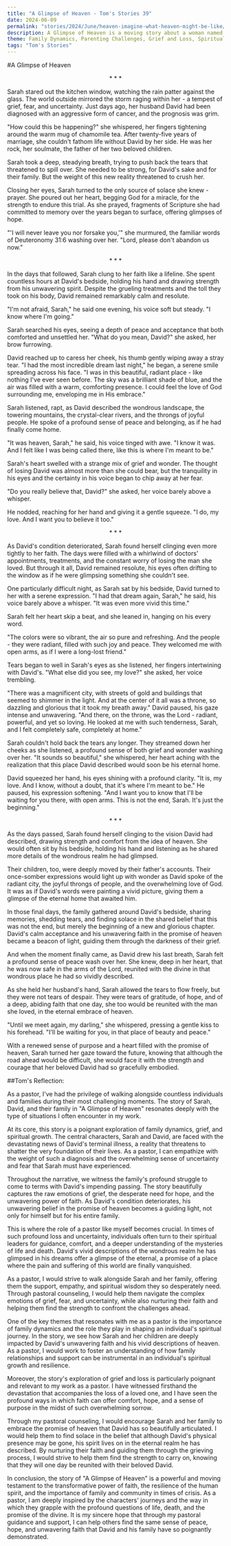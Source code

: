 ```yaml
---
title: "A Glimpse of Heaven - Tom's Stories 39"
date: 2024-06-09
permalink: "stories/2024/June/heaven-imagine-what-heaven-might-be-like/"
description: A Glimpse of Heaven is a moving story about a woman named Sarah whose husband David is diagnosed with terminal cancer. As David's condition deteriorates, he shares vivid dreams of a heavenly realm, providing comfort and hope to his family. The narrative explores the transformative power of faith and the resilience of the human spirit in the face of grief and loss.
theme: Family Dynamics, Parenting Challenges, Grief and Loss, Spiritual Growth, Pastoral Guidance
tags: "Tom's Stories"
---
```

#A Glimpse of Heaven

<center>* * *</center>

Sarah stared out the kitchen window, watching the rain patter against the glass. The world outside mirrored the storm raging within her - a tempest of grief, fear, and uncertainty. Just days ago, her husband David had been diagnosed with an aggressive form of cancer, and the prognosis was grim. 

"How could this be happening?" she whispered, her fingers tightening around the warm mug of chamomile tea. After twenty-five years of marriage, she couldn't fathom life without David by her side. He was her rock, her soulmate, the father of her two beloved children. 

Sarah took a deep, steadying breath, trying to push back the tears that threatened to spill over. She needed to be strong, for David's sake and for their family. But the weight of this new reality threatened to crush her.

Closing her eyes, Sarah turned to the only source of solace she knew - prayer. She poured out her heart, begging God for a miracle, for the strength to endure this trial. As she prayed, fragments of Scripture she had committed to memory over the years began to surface, offering glimpses of hope.

"'I will never leave you nor forsake you,'" she murmured, the familiar words of Deuteronomy 31:6 washing over her. "Lord, please don't abandon us now."

<center>* * *</center>

In the days that followed, Sarah clung to her faith like a lifeline. She spent countless hours at David's bedside, holding his hand and drawing strength from his unwavering spirit. Despite the grueling treatments and the toll they took on his body, David remained remarkably calm and resolute.

"I'm not afraid, Sarah," he said one evening, his voice soft but steady. "I know where I'm going."

Sarah searched his eyes, seeing a depth of peace and acceptance that both comforted and unsettled her. "What do you mean, David?" she asked, her brow furrowing.

David reached up to caress her cheek, his thumb gently wiping away a stray tear. "I had the most incredible dream last night," he began, a serene smile spreading across his face. "I was in this beautiful, radiant place - like nothing I've ever seen before. The sky was a brilliant shade of blue, and the air was filled with a warm, comforting presence. I could feel the love of God surrounding me, enveloping me in His embrace."

Sarah listened, rapt, as David described the wondrous landscape, the towering mountains, the crystal-clear rivers, and the throngs of joyful people. He spoke of a profound sense of peace and belonging, as if he had finally come home.

"It was heaven, Sarah," he said, his voice tinged with awe. "I know it was. And I felt like I was being called there, like this is where I'm meant to be." 

Sarah's heart swelled with a strange mix of grief and wonder. The thought of losing David was almost more than she could bear, but the tranquility in his eyes and the certainty in his voice began to chip away at her fear.

"Do you really believe that, David?" she asked, her voice barely above a whisper.

He nodded, reaching for her hand and giving it a gentle squeeze. "I do, my love. And I want you to believe it too."

<center>* * *</center>

As David's condition deteriorated, Sarah found herself clinging even more tightly to her faith. The days were filled with a whirlwind of doctors' appointments, treatments, and the constant worry of losing the man she loved. But through it all, David remained resolute, his eyes often drifting to the window as if he were glimpsing something she couldn't see.

One particularly difficult night, as Sarah sat by his bedside, David turned to her with a serene expression. "I had that dream again, Sarah," he said, his voice barely above a whisper. "It was even more vivid this time."

Sarah felt her heart skip a beat, and she leaned in, hanging on his every word.

"The colors were so vibrant, the air so pure and refreshing. And the people - they were radiant, filled with such joy and peace. They welcomed me with open arms, as if I were a long-lost friend."

Tears began to well in Sarah's eyes as she listened, her fingers intertwining with David's. "What else did you see, my love?" she asked, her voice trembling.

"There was a magnificent city, with streets of gold and buildings that seemed to shimmer in the light. And at the center of it all was a throne, so dazzling and glorious that it took my breath away." David paused, his gaze intense and unwavering. "And there, on the throne, was the Lord - radiant, powerful, and yet so loving. He looked at me with such tenderness, Sarah, and I felt completely safe, completely at home."

Sarah couldn't hold back the tears any longer. They streamed down her cheeks as she listened, a profound sense of both grief and wonder washing over her. "It sounds so beautiful," she whispered, her heart aching with the realization that this place David described would soon be his eternal home.

David squeezed her hand, his eyes shining with a profound clarity. "It is, my love. And I know, without a doubt, that it's where I'm meant to be." He paused, his expression softening. "And I want you to know that I'll be waiting for you there, with open arms. This is not the end, Sarah. It's just the beginning."

<center>* * *</center>

As the days passed, Sarah found herself clinging to the vision David had described, drawing strength and comfort from the idea of heaven. She would often sit by his bedside, holding his hand and listening as he shared more details of the wondrous realm he had glimpsed.

Their children, too, were deeply moved by their father's accounts. Their once-somber expressions would light up with wonder as David spoke of the radiant city, the joyful throngs of people, and the overwhelming love of God. It was as if David's words were painting a vivid picture, giving them a glimpse of the eternal home that awaited him.

In those final days, the family gathered around David's bedside, sharing memories, shedding tears, and finding solace in the shared belief that this was not the end, but merely the beginning of a new and glorious chapter. David's calm acceptance and his unwavering faith in the promise of heaven became a beacon of light, guiding them through the darkness of their grief.

And when the moment finally came, as David drew his last breath, Sarah felt a profound sense of peace wash over her. She knew, deep in her heart, that he was now safe in the arms of the Lord, reunited with the divine in that wondrous place he had so vividly described.

As she held her husband's hand, Sarah allowed the tears to flow freely, but they were not tears of despair. They were tears of gratitude, of hope, and of a deep, abiding faith that one day, she too would be reunited with the man she loved, in the eternal embrace of heaven.

"Until we meet again, my darling," she whispered, pressing a gentle kiss to his forehead. "I'll be waiting for you, in that place of beauty and peace."

With a renewed sense of purpose and a heart filled with the promise of heaven, Sarah turned her gaze toward the future, knowing that although the road ahead would be difficult, she would face it with the strength and courage that her beloved David had so gracefully embodied.

##Tom's Reflection: 

As a pastor, I've had the privilege of walking alongside countless individuals and families during their most challenging moments. The story of Sarah, David, and their family in "A Glimpse of Heaven" resonates deeply with the type of situations I often encounter in my work.

At its core, this story is a poignant exploration of family dynamics, grief, and spiritual growth. The central characters, Sarah and David, are faced with the devastating news of David's terminal illness, a reality that threatens to shatter the very foundation of their lives. As a pastor, I can empathize with the weight of such a diagnosis and the overwhelming sense of uncertainty and fear that Sarah must have experienced.

Throughout the narrative, we witness the family's profound struggle to come to terms with David's impending passing. The story beautifully captures the raw emotions of grief, the desperate need for hope, and the unwavering power of faith. As David's condition deteriorates, his unwavering belief in the promise of heaven becomes a guiding light, not only for himself but for his entire family.

This is where the role of a pastor like myself becomes crucial. In times of such profound loss and uncertainty, individuals often turn to their spiritual leaders for guidance, comfort, and a deeper understanding of the mysteries of life and death. David's vivid descriptions of the wondrous realm he has glimpsed in his dreams offer a glimpse of the eternal, a promise of a place where the pain and suffering of this world are finally vanquished.

As a pastor, I would strive to walk alongside Sarah and her family, offering them the support, empathy, and spiritual wisdom they so desperately need. Through pastoral counseling, I would help them navigate the complex emotions of grief, fear, and uncertainty, while also nurturing their faith and helping them find the strength to confront the challenges ahead.

One of the key themes that resonates with me as a pastor is the importance of family dynamics and the role they play in shaping an individual's spiritual journey. In the story, we see how Sarah and her children are deeply impacted by David's unwavering faith and his vivid descriptions of heaven. As a pastor, I would work to foster an understanding of how family relationships and support can be instrumental in an individual's spiritual growth and resilience.

Moreover, the story's exploration of grief and loss is particularly poignant and relevant to my work as a pastor. I have witnessed firsthand the devastation that accompanies the loss of a loved one, and I have seen the profound ways in which faith can offer comfort, hope, and a sense of purpose in the midst of such overwhelming sorrow.

Through my pastoral counseling, I would encourage Sarah and her family to embrace the promise of heaven that David has so beautifully articulated. I would help them to find solace in the belief that although David's physical presence may be gone, his spirit lives on in the eternal realm he has described. By nurturing their faith and guiding them through the grieving process, I would strive to help them find the strength to carry on, knowing that they will one day be reunited with their beloved David.

In conclusion, the story of "A Glimpse of Heaven" is a powerful and moving testament to the transformative power of faith, the resilience of the human spirit, and the importance of family and community in times of crisis. As a pastor, I am deeply inspired by the characters' journeys and the way in which they grapple with the profound questions of life, death, and the promise of the divine. It is my sincere hope that through my pastoral guidance and support, I can help others find the same sense of peace, hope, and unwavering faith that David and his family have so poignantly demonstrated.

